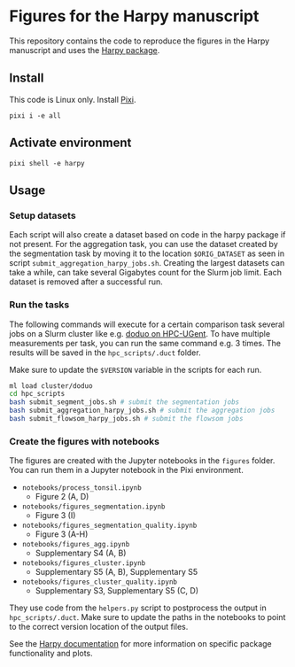 # Figures for the Harpy manuscript

This repository contains the code to reproduce the figures in the Harpy manuscript and uses the [Harpy package](https://github.com/saeyslab/harpy).

## Install
This code is Linux only. Install [Pixi](https://pixi.sh/latest/).

```
pixi i -e all
```

## Activate environment
```
pixi shell -e harpy
```

## Usage

### Setup datasets

Each script will also create a dataset based on code in the harpy package if not present. For the aggregation task, you can use the dataset created by the segmentation task by moving it to the location `$ORIG_DATASET` as seen in script `submit_aggregation_harpy_jobs.sh`. Creating the largest datasets can take a while, can take several Gigabytes count for the Slurm job limit. Each dataset is removed after a successful run.

### Run the tasks

The following commands will execute for a certain comparison task several jobs on a Slurm cluster like e.g. [doduo on HPC-UGent](https://docs.hpc.ugent.be/Linux/infrastructure/). To have multiple measurements per task, you can run the same command e.g. 3 times. The results will be saved in the `hpc_scripts/.duct` folder.

Make sure to update the `$VERSION` variable in the scripts for each run.

```bash
ml load cluster/doduo
cd hpc_scripts
bash submit_segment_jobs.sh # submit the segmentation jobs
bash submit_aggregation_harpy_jobs.sh # submit the aggregation jobs
bash submit_flowsom_harpy_jobs.sh # submit the flowsom jobs
```

### Create the figures with notebooks

The figures are created with the Jupyter notebooks in the `figures` folder. You can run them in a Jupyter notebook in the Pixi environment.

- `notebooks/process_tonsil.ipynb`
    - Figure 2 (A, D)
- `notebooks/figures_segmentation.ipynb`
    - Figure 3 (I)
- `notebooks/figures_segmentation_quality.ipynb`
    - Figure 3 (A-H)
- `notebooks/figures_agg.ipynb`
    - Supplementary S4 (A, B)
- `notebooks/figures_cluster.ipynb`
    - Supplementary S5 (A, B), Supplementary S5
- `notebooks/figures_cluster_quality.ipynb`
    - Supplementary S3, Supplementary S5 (C, D)

They use code from the `helpers.py` script to postprocess the output in `hpc_scripts/.duct`. Make sure to update the paths in the notebooks to point to the correct version location of the output files.

See the [Harpy documentation](https://harpy.readthedocs.io/en/latest/) for more information on specific package functionality and plots.